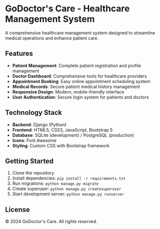 # GoDoctor's Care - Healthcare Management System

A comprehensive healthcare management system designed to streamline medical operations and enhance patient care.

## Features

- **Patient Management**: Complete patient registration and profile management
- **Doctor Dashboard**: Comprehensive tools for healthcare providers
- **Appointment Booking**: Easy online appointment scheduling system
- **Medical Records**: Secure patient medical history management
- **Responsive Design**: Modern, mobile-friendly interface
- **User Authentication**: Secure login system for patients and doctors

## Technology Stack

- **Backend**: Django (Python)
- **Frontend**: HTML5, CSS3, JavaScript, Bootstrap 5
- **Database**: SQLite (development) / PostgreSQL (production)
- **Icons**: Font Awesome
- **Styling**: Custom CSS with Bootstrap framework

## Getting Started

1. Clone the repository
2. Install dependencies: `pip install -r requirements.txt`
3. Run migrations: `python manage.py migrate`
4. Create superuser: `python manage.py createsuperuser`
5. Start development server: `python manage.py runserver`

## License

© 2024 GoDoctor's Care. All rights reserved.
